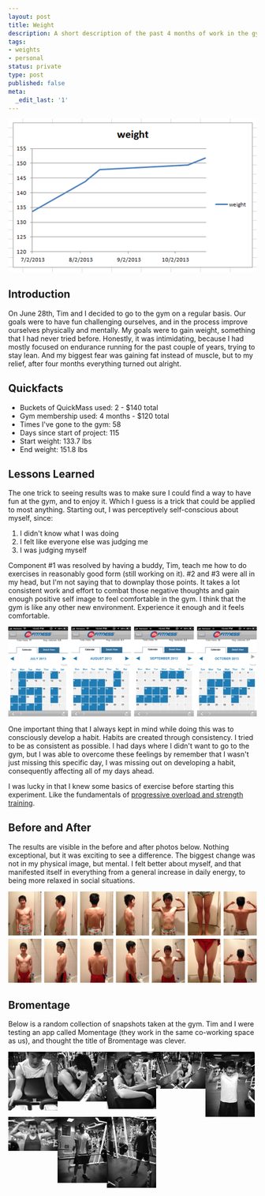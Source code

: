 ```yaml
---
layout: post
title: Weight
description: A short description of the past 4 months of work in the gym.s
tags:
- weights
- personal
status: private
type: post
published: false
meta:
  _edit_last: '1'
---
```


![Graph of Weight](/images/2013-10-24/graph.PNG)

## Introduction
On June 28th, Tim and I decided to go to the gym on a regular basis. Our goals were to have fun challenging ourselves, and in the process improve ourselves physically and mentally. My goals were to gain weight, something that I had never tried before. Honestly, it was intimidating, because I had mostly focused on endurance running for the past couple of years, trying to stay lean. And my biggest fear was gaining fat instead of muscle, but to my relief, after four months everything turned out alright.

## Quickfacts
* Buckets of QuickMass used: 2 - $140 total
* Gym membership used: 4 months - $120 total
* Times I've gone to the gym: 58
* Days since start of project: 115
* Start weight: 133.7 lbs
* End weight: 151.8 lbs

## Lessons Learned
The one trick to seeing results was to make sure I could find a way to have fun at the gym, and to enjoy it. Which I guess is a trick that could be applied to most anything. Starting out, I was perceptively self-conscious about myself, since: 

1. I didn't know what I was doing
2. I felt like everyone else was judging me
3. I was judging myself

Component #1 was resolved by having a buddy, Tim, teach me how to do exercises in reasonably good form (still working on it). #2 and #3 were all in my head, but I'm not saying that to downplay those points. It takes a lot consistent work and effort to combat those negative thoughts and gain enough positive self image to feel comfortable in the gym. I think that the gym is like any other new environment. Experience it enough and it feels comfortable.

![Image of 24 hour fitness app screenshots](/images/2013-10-24/24hr.png)

One important thing that I always kept in mind while doing this was to consciously develop a habit. Habits are created through consistency. I tried to be as consistent as possible. I had days where I didn't want to go to the gym, but I was able to overcome these feelings by remember that I wasn't just missing this specific day, I was missing out on developing a habit, consequently affecting all of my days ahead. 

I was lucky in that I knew some basics of exercise before starting this experiment. Like the fundamentals of [progressive overload and strength training](http://en.wikipedia.org/wiki/Strength_training#Progressive_overload).

## Before and After
The results are visible in the before and after photos below. Nothing exceptional, but it was exciting to see a difference. The biggest change was not in my  physical image, but mental. I felt better about myself, and that manifested itself in everything from a general increase in daily energy, to being more relaxed in social situations.

<a href="/images/2013-10-24/beforeandafter.jpg" target="_blank"><img alt="Image of chest before and after" src="/images/2013-10-24/beforeandafter.jpg" /></a>

## Bromentage
Below is a random collection of snapshots taken at the gym. Tim and I were testing an app called Momentage (they work in the same co-working space as us), and thought the title of Bromentage was clever.

<div class="clearfix">
<a href="/images/2013-10-24/bro (1).JPG" target="_blank"><img class="_2013_10_24" src="/images/2013-10-24/bro (1).JPG" style="width:100px; float:left;" /></a>
<a href="/images/2013-10-24/bro (2).JPG" target="_blank"><img class="_2013_10_24" src="/images/2013-10-24/bro (2).JPG" style="width:100px; float:left;" /></a>
<a href="/images/2013-10-24/bro (3).JPG" target="_blank"><img class="_2013_10_24" src="/images/2013-10-24/bro (3).JPG" style="width:100px; float:left;" /></a>
<a href="/images/2013-10-24/bro (4).JPG" target="_blank"><img class="_2013_10_24" src="/images/2013-10-24/bro (4).JPG" style="width:100px; float:left;" /></a>
<a href="/images/2013-10-24/bro (5).JPG" target="_blank"><img class="_2013_10_24" src="/images/2013-10-24/bro (5).JPG" style="width:100px; float:left;" /></a>
<a href="/images/2013-10-24/bro (6).JPG" target="_blank"><img class="_2013_10_24" src="/images/2013-10-24/bro (6).JPG" style="width:100px; float:left;" /></a>
<a href="/images/2013-10-24/bro (7).JPG" target="_blank"><img class="_2013_10_24" src="/images/2013-10-24/bro (7).JPG" style="width:100px; float:left;" /></a>
<a href="/images/2013-10-24/bro (8).JPG" target="_blank"><img class="_2013_10_24" src="/images/2013-10-24/bro (8).JPG" style="width:100px; float:left;" /></a>
</div>
